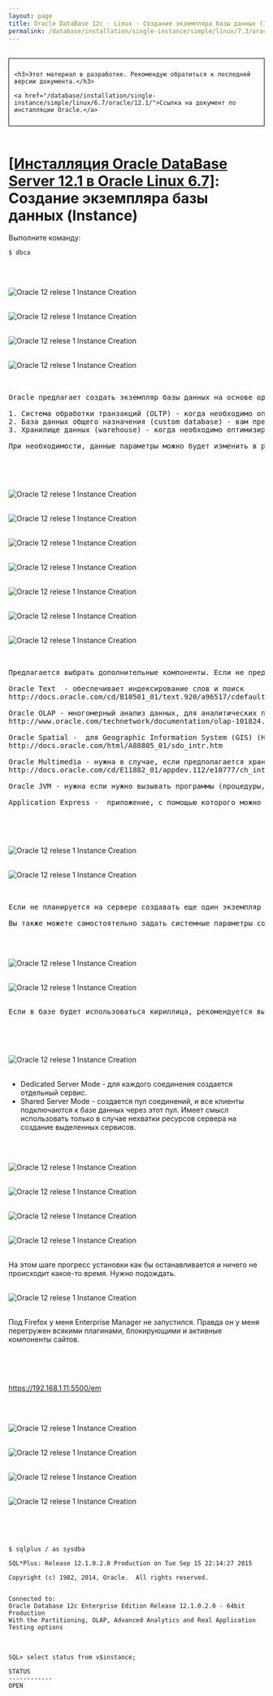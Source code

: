 ```yaml
---
layout: page
title: Oracle DataBase 12c - Linux - Создание экземпляра базы данных (Instance)
permalink: /database/installation/single-instance/simple/linux/7.3/oracle/12.2/oracle-instance-creation/
---
```


<br/>

<div style="padding:10px; border:thin solid black;">

	<h3>Этот материал в разработке. Рекомендую обратиться к последней версии документа.</h3>

    <a href="/database/installation/single-instance/simple/linux/6.7/oracle/12.1/">Ссылка на документ по инсталляции Oracle.</a>

</div>

<br/>

# <a href="/database/installation/single-instance/simple/linux/6.7/oracle/12.1/">[Инсталляция Oracle DataBase Server 12.1 в Oracle Linux 6.7]</a>: Создание экземпляра базы данных (Instance)



Выполните команду:

	$ dbca


<br/><br/>


<img src="http://img.oradba.net/01-database/02-installation/01-single-instance/01-simple/02-linux/6.7/oracle/12.1/04_instance_creation/oracle12R1_database_instance_creation_01.png" border="0" alt="Oracle 12 relese 1 Instance Creation"><br/><br/>


<img src="http://img.oradba.net/01-database/02-installation/01-single-instance/01-simple/02-linux/6.7/oracle/12.1/04_instance_creation/oracle12R1_database_instance_creation_02.png" border="0" alt="Oracle 12 relese 1 Instance Creation"><br/><br/>


<img src="http://img.oradba.net/01-database/02-installation/01-single-instance/01-simple/02-linux/6.7/oracle/12.1/04_instance_creation/oracle12R1_database_instance_creation_03.png" border="0" alt="Oracle 12 relese 1 Instance Creation"><br/><br/>


<img src="http://img.oradba.net/01-database/02-installation/01-single-instance/01-simple/02-linux/6.7/oracle/12.1/04_instance_creation/oracle12R1_database_instance_creation_04.png" border="0" alt="Oracle 12 relese 1 Instance Creation"><br/><br/>



<pre>

Oracle предлагает создать экземпляр базы данных на основе одного из подготовленных шаблонов.

1. Система обработки транзакций (OLTP) - когда необходимо оптимизировать ввод данных в базу данных. Преимущественно операции по добавлению и изменению данных.
2. База данных общего назначения (custom database) - вам предлагается самостоятельно выбрать системные параметры базы данных. (самый оптимальный вариант).
3. Хранилище данных (warehouse) - когда необходимо оптимизировать работу с данными в базе данных. Преимущество операции чтения данных и подстроения аналитических отчетов.

При необходимости, данные параметры можно будет изменить в pfile или spfile.

</pre>

<br/><br/>

<img src="http://img.oradba.net/01-database/02-installation/01-single-instance/01-simple/02-linux/6.7/oracle/12.1/04_instance_creation/oracle12R1_database_instance_creation_05.png" border="0" alt="Oracle 12 relese 1 Instance Creation"><br/><br/>

<img src="http://img.oradba.net/01-database/02-installation/01-single-instance/01-simple/02-linux/6.7/oracle/12.1/04_instance_creation/oracle12R1_database_instance_creation_06.png" border="0" alt="Oracle 12 relese 1 Instance Creation"><br/><br/>


<img src="http://img.oradba.net/01-database/02-installation/01-single-instance/01-simple/02-linux/6.7/oracle/12.1/04_instance_creation/oracle12R1_database_instance_creation_07.png" border="0" alt="Oracle 12 relese 1 Instance Creation"><br/><br/>

<img src="http://img.oradba.net/01-database/02-installation/01-single-instance/01-simple/02-linux/6.7/oracle/12.1/04_instance_creation/oracle12R1_database_instance_creation_08.png" border="0" alt="Oracle 12 relese 1 Instance Creation"><br/><br/>

<img src="http://img.oradba.net/01-database/02-installation/01-single-instance/01-simple/02-linux/6.7/oracle/12.1/04_instance_creation/oracle12R1_database_instance_creation_09.png" border="0" alt="Oracle 12 relese 1 Instance Creation"><br/><br/>

<img src="http://img.oradba.net/01-database/02-installation/01-single-instance/01-simple/02-linux/6.7/oracle/12.1/04_instance_creation/oracle12R1_database_instance_creation_10.png" border="0" alt="Oracle 12 relese 1 Instance Creation"><br/><br/>


<img src="http://img.oradba.net/01-database/02-installation/01-single-instance/01-simple/02-linux/6.7/oracle/12.1/04_instance_creation/oracle12R1_database_instance_creation_11.png" border="0" alt="Oracle 12 relese 1 Instance Creation"><br/><br/>

<pre>

Предлагается выбрать дополнительные компоненты. Если не предполагается их использовать, то скорее всего их и не следует устанавливать.

Oracle Text  - обеспечивает индексирование слов и поиск
http://docs.oracle.com/cd/B10501_01/text.920/a96517/cdefault.htm

Oracle OLAP - многомерный анализ данных, для аналитических приложений.
http://www.oracle.com/technetwork/documentation/olap-101824.html

Oracle Spatial -  для Geographic Information System (GIS) (Наверное, что-то вроде карт google maps)
http://docs.oracle.com/html/A88805_01/sdo_intr.htm

Oracle Multimedia - нужна в случае, если предполагается хранить в базе картинки, аудио, видео.
http://docs.oracle.com/cd/E11882_01/appdev.112/e10777/ch_intr.htm#i610845

Oracle JVM - нужна если нужно вызывать программы (процедуры, функции и т.д.), написанные на java непосредственно внутри базы данных.

Application Express -  приложение, с помощью которого можно достаточно просто с помощью "вайзардов" создавать приложения, работающие с базой данных. Имеет смысл оставить, только если предполагается с ним работать.

</pre>

<br/><br/>



<img src="http://img.oradba.net/01-database/02-installation/01-single-instance/01-simple/02-linux/6.7/oracle/12.1/04_instance_creation/oracle12R1_database_instance_creation_12.png" border="0" alt="Oracle 12 relese 1 Instance Creation"><br/><br/>


<img src="http://img.oradba.net/01-database/02-installation/01-single-instance/01-simple/02-linux/6.7/oracle/12.1/04_instance_creation/oracle12R1_database_instance_creation_13.png" border="0" alt="Oracle 12 relese 1 Instance Creation"><br/><br/>


<pre>

Если не планируется на сервере создавать еще один экземпляр базы данных, имеет смысл выделить для сервера побольше памяти.  (> 90%).

Вы также можете самостоятельно задать системные параметры создаваемой базы данных.
</pre>

<br/><br/>




<img src="http://img.oradba.net/01-database/02-installation/01-single-instance/01-simple/02-linux/6.7/oracle/12.1/04_instance_creation/oracle12R1_database_instance_creation_14.png" border="0" alt="Oracle 12 relese 1 Instance Creation"><br/><br/>


<img src="http://img.oradba.net/01-database/02-installation/01-single-instance/01-simple/02-linux/6.7/oracle/12.1/04_instance_creation/oracle12R1_database_instance_creation_15.png" border="0" alt="Oracle 12 relese 1 Instance Creation"><br/><br/>

<pre>
Если в базе будет использоваться кириллица, рекомендуется выбрать кодировку, которая поддерживает данную возможность. Unicode, где каждый символ кодируется 2 байтами, вполне подходит для этой задачи.

</pre>
<br/><br/>


<img src="http://img.oradba.net/01-database/02-installation/01-single-instance/01-simple/02-linux/6.7/oracle/12.1/04_instance_creation/oracle12R1_database_instance_creation_16.png" border="0" alt="Oracle 12 relese 1 Instance Creation"><br/><br/>


<ul>
	<li>Dedicated Server Mode - для каждого соединения создается отдельный сервис. </li>
	<li>Shared Server Mode - создается пул соединений, и все клиенты подключаются к базе данных через этот пул. Имеет смысл использовать только в случае нехватки ресурсов сервера на создание выделенных сервисов.</li>
</ul>

<br/><br/>



<img src="http://img.oradba.net/01-database/02-installation/01-single-instance/01-simple/02-linux/6.7/oracle/12.1/04_instance_creation/oracle12R1_database_instance_creation_17.png" border="0" alt="Oracle 12 relese 1 Instance Creation"><br/><br/>

<img src="http://img.oradba.net/01-database/02-installation/01-single-instance/01-simple/02-linux/6.7/oracle/12.1/04_instance_creation/oracle12R1_database_instance_creation_18.png" border="0" alt="Oracle 12 relese 1 Instance Creation"><br/><br/>

<img src="http://img.oradba.net/01-database/02-installation/01-single-instance/01-simple/02-linux/6.7/oracle/12.1/04_instance_creation/oracle12R1_database_instance_creation_19.png" border="0" alt="Oracle 12 relese 1 Instance Creation"><br/><br/>

<img src="http://img.oradba.net/01-database/02-installation/01-single-instance/01-simple/02-linux/6.7/oracle/12.1/04_instance_creation/oracle12R1_database_instance_creation_20.png" border="0" alt="Oracle 12 relese 1 Instance Creation"><br/><br/>

На этом шаге прогресс установки как бы останавливается и ничего не происходит какое-то время. Нужно подождать.
<br/><br/>




<img src="http://img.oradba.net/01-database/02-installation/01-single-instance/01-simple/02-linux/6.7/oracle/12.1/04_instance_creation/oracle12R1_database_instance_creation_21.png" border="0" alt="Oracle 12 relese 1 Instance Creation"><br/><br/>




Под Firefox у меня Enterprise Manager не запустился. Правда он у меня перегружен всякими плагинами, блокирующими и активные компоненты сайтов.
<br/><br/>


<br/><br/>

https://192.168.1.11:5500/em

<br/><br/>


<img src="http://img.oradba.net/01-database/02-installation/01-single-instance/01-simple/02-linux/6.7/oracle/12.1/04_instance_creation/oracle12R1_database_instance_creation_22.png" border="0" alt="Oracle 12 relese 1 Instance Creation"><br/><br/>


<img src="http://img.oradba.net/01-database/02-installation/01-single-instance/01-simple/02-linux/6.7/oracle/12.1/04_instance_creation/oracle12R1_database_instance_creation_24.png" border="0" alt="Oracle 12 relese 1 Instance Creation"><br/><br/>

<img src="http://img.oradba.net/01-database/02-installation/01-single-instance/01-simple/02-linux/6.7/oracle/12.1/04_instance_creation/oracle12R1_database_instance_creation_25.png" border="0" alt="Oracle 12 relese 1 Instance Creation"><br/><br/>

<img src="http://img.oradba.net/01-database/02-installation/01-single-instance/01-simple/02-linux/6.7/oracle/12.1/04_instance_creation/oracle12R1_database_instance_creation_26.png" border="0" alt="Oracle 12 relese 1 Instance Creation"><br/><br/>



<br/><br/>

	$ sqlplus / as sysdba

	SQL*Plus: Release 12.1.0.2.0 Production on Tue Sep 15 22:14:27 2015

	Copyright (c) 1982, 2014, Oracle.  All rights reserved.


	Connected to:
	Oracle Database 12c Enterprise Edition Release 12.1.0.2.0 - 64bit Production
	With the Partitioning, OLAP, Advanced Analytics and Real Application Testing options

<br/>

	SQL> select status from v$instance;

	STATUS
	------------
	OPEN
